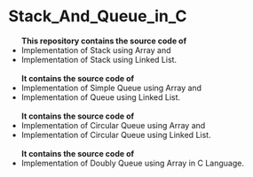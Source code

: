 # Stack_And_Queue_in_C
<ul>
<b> This repository contains the source code of </b> <br> <li> Implementation of Stack using Array and <br><li> Implementation of Stack using Linked List.
<br><br>
<b> It contains the source code of </b> <br> <li> Implementation of Simple Queue using Array and <br> <li> Implementation of Queue using Linked List.
<br><br>
<b> It contains the source code of  </b> <br> <li> Implementation of Circular Queue using Array and <br> <li> Implementation of Circular Queue using Linked List.
<br><br>
<b> It contains the source code of </b> <br> <li> Implementation of Doubly Queue using Array in C Language.
</ul>
